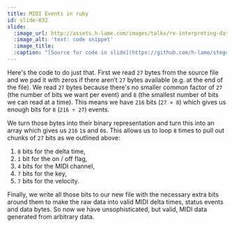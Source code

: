 ```yaml
---
title: MIDI Events in ruby
id: slide-032
slide:
  :image_url: http://assets.h-lame.com/images/talks/re-interpreting-data/slides/032.png
  :image_alt: 'text: code snippet'
  :image_title:
  :caption: "[Source for code in slide](https://github.com/h-lame/stegosaurus/blob/68170f347ed0f3662ccfd03e892e5a30fc505fc0/lib/stegosaurus/midriffs.rb#L117-L146)\n"
---
```

Here's the code to do just that.  First we read `27` bytes from the source file and we pad it with zeros if there aren’t `27` bytes available (e.g. at the end of the file).  We read `27` bytes because there's no smaller common factor of `27` (the number of bits we want per event) and `8` (the smallest number of bits we can read at a time).  This means we have `216` bits (`27 × 8`) which gives us enough bits for `8` (`216 ÷ 27`) events.

We turn those bytes into their binary representation and turn this into an array which gives us `216` `1`s and `0`s.  This allows us to loop `8` times to pull out chunks of `27` bits as we outlined above:

1. `8` bits for the delta time,
1. `1` bit for the on / off flag,
1. `4` bits for the MIDI channel,
1. `7` bits for the key,
1. `7` bits for the velocity.

Finally, we write all those bits to our new file with the necessary extra bits around them to make the raw data into valid MIDI delta times, status events and data bytes.  So now we have unsophisticated, but valid, MIDI data generated from arbitrary data.
